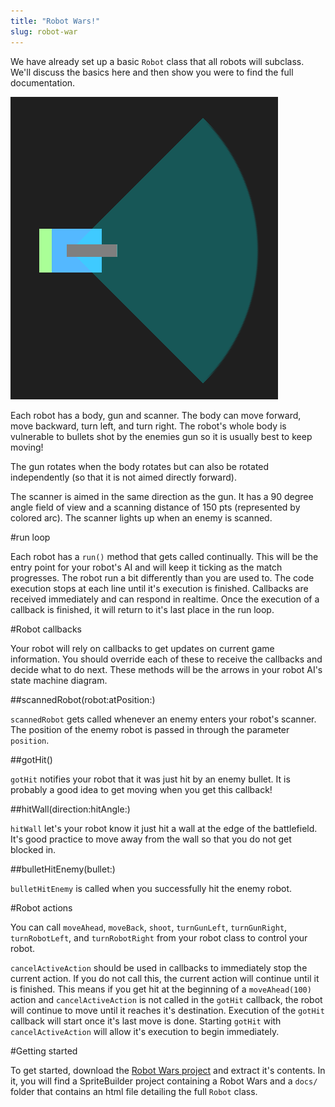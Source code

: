```yaml
---
title: "Robot Wars!"
slug: robot-war
---
```


We have already set up a basic `Robot` class that all robots will subclass. We'll discuss the basics here and then show you were to find the full documentation.

![](./robot.png)

Each robot has a body, gun and scanner. The body can move forward, move backward, turn left, and turn right. The robot's whole body is vulnerable to bullets shot by the enemies gun so it is usually best to keep moving!

The gun rotates when the body rotates but can also be rotated independently (so that it is not aimed directly forward).

The scanner is aimed in the same direction as the gun. It has a 90 degree angle field of view and a scanning distance of 150 pts (represented by colored arc). The scanner lights up when an enemy is scanned.

#run loop

Each robot has a `run()` method that gets called continually. This will be the entry point for your robot's AI and will keep it ticking as the match progresses. The robot run a bit differently than you are used to. The code execution stops at each line until it's execution is finished. Callbacks are received immediately and can respond in realtime. Once the execution of a callback is finished, it will return to it's last place in the run loop.

#Robot callbacks

Your robot will rely on callbacks to get updates on current game information. You should override each of these to receive the callbacks and decide what to do next. These methods will be the arrows in your robot AI's state machine diagram.

##scannedRobot(robot:atPosition:)

`scannedRobot` gets called whenever an enemy enters your robot's scanner. The position of the enemy robot is passed in through the parameter `position`.

##gotHit()

`gotHit` notifies your robot that it was just hit by an enemy bullet. It is probably a good idea to get moving when you get this callback!

##hitWall(direction:hitAngle:)

`hitWall` let's your robot know it just hit a wall at the edge of the battlefield. It's good practice to move away from the wall so that you do not get blocked in.

##bulletHitEnemy(bullet:)

`bulletHitEnemy` is called when you successfully hit the enemy robot.

#Robot actions

You can call `moveAhead`, `moveBack`, `shoot`, `turnGunLeft`, `turnGunRight`, `turnRobotLeft`, and `turnRobotRight` from your robot class to control your robot.

`cancelActiveAction` should be used in callbacks to immediately stop the current action. If you do not call this, the current action will continue until it is finished. This means if you get hit at the beginning of a `moveAhead(100)` action and `cancelActiveAction` is not called in the `gotHit` callback, the robot will continue to move until it reaches it's destination. Execution of the `gotHit` callback will start once it's last move is done. Starting `gotHit` with `cancelActiveAction` will allow it's execution to begin immediately.

#Getting started

To get started, download the [Robot Wars project](https://github.com/MakeSchool/RobotWar-Swift/archive/master.zip) and extract it's contents. In it, you will find a SpriteBuilder project containing a Robot Wars and a `docs/` folder that contains an html file detailing the full `Robot` class.
